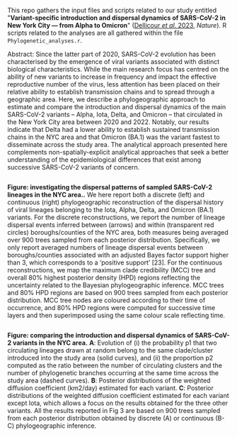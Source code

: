 This repo gathers the input files and scripts related to our study entitled "**Variant-specific introduction and dispersal dynamics of SARS-CoV-2 in New York City — from Alpha to Omicron**" ([Dellicour *et al*. 2023](https://journals.plos.org/plospathogens/article?id=10.1371/journal.ppat.1011348), *Nature*). R scripts related to the analyses are all gathered within the file `Phylogenetic_analyses.r`.

Abstract: Since the latter part of 2020, SARS-CoV-2 evolution has been characterised by the emergence of viral variants associated with distinct biological characteristics. While the main research focus has centred on the ability of new variants to increase in frequency and impact the effective reproductive number of the virus, less attention has been placed on their relative ability to establish transmission chains and to spread through a geographic area. Here, we describe a phylogeographic approach to estimate and compare the introduction and dispersal dynamics of the main SARS-CoV-2 variants – Alpha, Iota, Delta, and Omicron – that circulated in the New York City area between 2020 and 2022. Notably, our results indicate that Delta had a lower ability to establish sustained transmission chains in the NYC area and that Omicron (BA.1) was the variant fastest to disseminate across the study area. The analytical approach presented here complements non-spatially-explicit analytical approaches that seek a better understanding of the epidemiological differences that exist among successive SARS-CoV-2 variants of concern.

<img src="Scripts_&_data/Figure_2_210223.png" align="center" alt="" />

**Figure: investigating the dispersal patterns of sampled SARS-CoV-2 lineages in the NYC area..** We here report both a discrete (left) and continuous (right) phylogeographic reconstruction of the dispersal history of viral lineages belonging to the Iota, Alpha, Delta, and Omicron (BA.1) variants. For the discrete reconstructions, we report the number of lineage dispersal events inferred between (arrows) and within (transparent red circles) boroughs/counties of the NYC area, both measures being averaged over 900 trees sampled from each posterior distribution. Specifically, we only report averaged numbers of lineage dispersal events between boroughs/counties associated with an adjusted Bayes factor support higher than 3, which corresponds to a ‘positive support’ [23]. For the continuous reconstructions, we map the maximum clade credibility (MCC) tree and overall 80% highest posterior density (HPD) regions reflecting the uncertainty related to the Bayesian phylogeographic inference. MCC trees and 80% HPD regions are based on 900 trees sampled from each posterior distribution. MCC tree nodes are coloured according to their time of occurrence, and 80% HPD regions were computed for successive time layers and then superimposed using the same colour scale reflecting time.

<img src="Scripts_&_data/Figure_3_190223.png" align="center" alt="" />

**Figure: comparing the introduction and dispersal dynamics of SARS-CoV-2 variants in the NYC area.** **A**: Evolution of (i) the probability p1 that two circulating lineages drawn at random belong to the same clade/cluster introduced into the study area (solid curves), and (ii) the proportion p2 computed as the ratio between the number of circulating clusters and the number of phylogenetic branches occurring at the same time across the study area (dashed curves). **B**: Posterior distributions of the weighted diffusion coefficient (km2/day) estimated for each variant. **C**: Posterior distributions of the weighted diffusion coefficient estimated for each variant except Iota, which allows a focus on the results obtained for the three other variants. All the results reported in Fig 3 are based on 900 trees sampled from each posterior distribution obtained by discrete (A) or continuous (B-C) phylogeographic inference.
